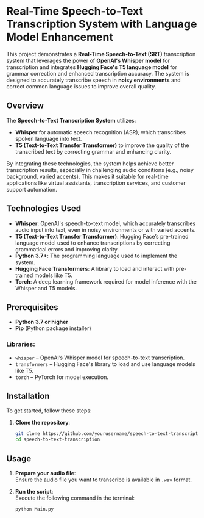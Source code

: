 # Real-Time Speech-to-Text Transcription System with Language Model Enhancement

This project demonstrates a **Real-Time Speech-to-Text (SRT)** transcription system that leverages the power of **OpenAI's Whisper model** for transcription and integrates **Hugging Face's T5 language model** for grammar correction and enhanced transcription accuracy. The system is designed to accurately transcribe speech in **noisy environments** and correct common language issues to improve overall quality.

## Overview

The **Speech-to-Text Transcription System** utilizes:
- **Whisper** for automatic speech recognition (ASR), which transcribes spoken language into text.
- **T5 (Text-to-Text Transfer Transformer)** to improve the quality of the transcribed text by correcting grammar and enhancing clarity.

By integrating these technologies, the system helps achieve better transcription results, especially in challenging audio conditions (e.g., noisy background, varied accents). This makes it suitable for real-time applications like virtual assistants, transcription services, and customer support automation.

## Technologies Used

- **Whisper**: OpenAI's speech-to-text model, which accurately transcribes audio input into text, even in noisy environments or with varied accents.
- **T5 (Text-to-Text Transfer Transformer)**: Hugging Face’s pre-trained language model used to enhance transcriptions by correcting grammatical errors and improving clarity.
- **Python 3.7+**: The programming language used to implement the system.
- **Hugging Face Transformers**: A library to load and interact with pre-trained models like T5.
- **Torch**: A deep learning framework required for model inference with the Whisper and T5 models.

## Prerequisites

- **Python 3.7 or higher**
- **Pip** (Python package installer)

### Libraries:
- `whisper` – OpenAI’s Whisper model for speech-to-text transcription.
- `transformers` – Hugging Face's library to load and use language models like T5.
- `torch` – PyTorch for model execution.

## Installation

To get started, follow these steps:

1. **Clone the repository**:

   ```bash
   git clone https://github.com/yourusername/speech-to-text-transcription.git
   cd speech-to-text-transcription
## Usage

1. **Prepare your audio file**:  
   Ensure the audio file you want to transcribe is available in `.wav` format.

2. **Run the script**:  
   Execute the following command in the terminal:

   ```bash
   python Main.py
